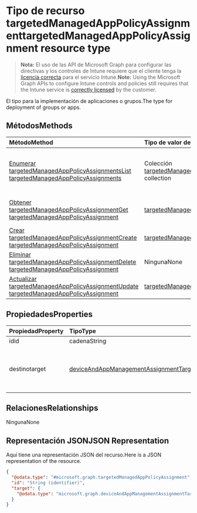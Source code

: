 # <a name="targetedmanagedapppolicyassignment-resource-type"></a><span data-ttu-id="8a1ab-101">Tipo de recurso targetedManagedAppPolicyAssignment</span><span class="sxs-lookup"><span data-stu-id="8a1ab-101">targetedManagedAppPolicyAssignment resource type</span></span>

> <span data-ttu-id="8a1ab-102">**Nota:** El uso de las API de Microsoft Graph para configurar las directivas y los controles de Intune requiere que el cliente tenga la [licencia correcta](https://go.microsoft.com/fwlink/?linkid=839381) para el servicio Intune.</span><span class="sxs-lookup"><span data-stu-id="8a1ab-102">**Note:** Using the Microsoft Graph APIs to configure Intune controls and policies still requires that the Intune service is [correctly licensed](https://go.microsoft.com/fwlink/?linkid=839381) by the customer.</span></span>

<span data-ttu-id="8a1ab-103">El tipo para la implementación de aplicaciones o grupos.</span><span class="sxs-lookup"><span data-stu-id="8a1ab-103">The type for deployment of groups or apps.</span></span>
## <a name="methods"></a><span data-ttu-id="8a1ab-104">Métodos</span><span class="sxs-lookup"><span data-stu-id="8a1ab-104">Methods</span></span>
|<span data-ttu-id="8a1ab-105">Método</span><span class="sxs-lookup"><span data-stu-id="8a1ab-105">Method</span></span>|<span data-ttu-id="8a1ab-106">Tipo de valor devuelto</span><span class="sxs-lookup"><span data-stu-id="8a1ab-106">Return Type</span></span>|<span data-ttu-id="8a1ab-107">Descripción</span><span class="sxs-lookup"><span data-stu-id="8a1ab-107">Description</span></span>|
|:---|:---|:---|
|[<span data-ttu-id="8a1ab-108">Enumerar targetedManagedAppPolicyAssignments</span><span class="sxs-lookup"><span data-stu-id="8a1ab-108">List targetedManagedAppPolicyAssignments</span></span>](../api/intune_mam_targetedmanagedapppolicyassignment_list.md)|<span data-ttu-id="8a1ab-109">Colección [targetedManagedAppPolicyAssignment](../resources/intune_mam_targetedmanagedapppolicyassignment.md)</span><span class="sxs-lookup"><span data-stu-id="8a1ab-109">[targetedManagedAppPolicyAssignment](../resources/intune_mam_targetedmanagedapppolicyassignment.md) collection</span></span>|<span data-ttu-id="8a1ab-110">Enumere las propiedades y los relaciones de los objetos [targetedManagedAppPolicyAssignment](../resources/intune_mam_targetedmanagedapppolicyassignment.md).</span><span class="sxs-lookup"><span data-stu-id="8a1ab-110">List properties and relationships of the [targetedManagedAppPolicyAssignment](../resources/intune_mam_targetedmanagedapppolicyassignment.md) objects.</span></span>|
|[<span data-ttu-id="8a1ab-111">Obtener targetedManagedAppPolicyAssignment</span><span class="sxs-lookup"><span data-stu-id="8a1ab-111">Get targetedManagedAppPolicyAssignment</span></span>](../api/intune_mam_targetedmanagedapppolicyassignment_get.md)|[<span data-ttu-id="8a1ab-112">targetedManagedAppPolicyAssignment</span><span class="sxs-lookup"><span data-stu-id="8a1ab-112">targetedManagedAppPolicyAssignment</span></span>](../resources/intune_mam_targetedmanagedapppolicyassignment.md)|<span data-ttu-id="8a1ab-113">Lea las propiedades y los relaciones del objeto [targetedManagedAppPolicyAssignment](../resources/intune_mam_targetedmanagedapppolicyassignment.md).</span><span class="sxs-lookup"><span data-stu-id="8a1ab-113">Read properties and relationships of [plannerTaskDetails](../resources/intune_mam_targetedmanagedapppolicyassignment.md) object.</span></span>|
|[<span data-ttu-id="8a1ab-114">Crear targetedManagedAppPolicyAssignment</span><span class="sxs-lookup"><span data-stu-id="8a1ab-114">Create targetedManagedAppPolicyAssignment</span></span>](../api/intune_mam_targetedmanagedapppolicyassignment_create.md)|[<span data-ttu-id="8a1ab-115">targetedManagedAppPolicyAssignment</span><span class="sxs-lookup"><span data-stu-id="8a1ab-115">targetedManagedAppPolicyAssignment</span></span>](../resources/intune_mam_targetedmanagedapppolicyassignment.md)|<span data-ttu-id="8a1ab-116">Cree un objeto [targetedManagedAppPolicyAssignment](../resources/intune_mam_targetedmanagedapppolicyassignment.md).</span><span class="sxs-lookup"><span data-stu-id="8a1ab-116">Create a new [plannerBucket](../resources/intune_mam_targetedmanagedapppolicyassignment.md) object.</span></span>|
|[<span data-ttu-id="8a1ab-117">Eliminar targetedManagedAppPolicyAssignment</span><span class="sxs-lookup"><span data-stu-id="8a1ab-117">Delete targetedManagedAppPolicyAssignment</span></span>](../api/intune_mam_targetedmanagedapppolicyassignment_delete.md)|<span data-ttu-id="8a1ab-118">Ninguna</span><span class="sxs-lookup"><span data-stu-id="8a1ab-118">None</span></span>|<span data-ttu-id="8a1ab-119">Elimina un [targetedManagedAppPolicyAssignment](../resources/intune_mam_targetedmanagedapppolicyassignment.md).</span><span class="sxs-lookup"><span data-stu-id="8a1ab-119">Deletes a [targetedManagedAppPolicyAssignment](../resources/intune_mam_targetedmanagedapppolicyassignment.md).</span></span>|
|[<span data-ttu-id="8a1ab-120">Actualizar targetedManagedAppPolicyAssignment</span><span class="sxs-lookup"><span data-stu-id="8a1ab-120">Update targetedManagedAppPolicyAssignment</span></span>](../api/intune_mam_targetedmanagedapppolicyassignment_update.md)|[<span data-ttu-id="8a1ab-121">targetedManagedAppPolicyAssignment</span><span class="sxs-lookup"><span data-stu-id="8a1ab-121">targetedManagedAppPolicyAssignment</span></span>](../resources/intune_mam_targetedmanagedapppolicyassignment.md)|<span data-ttu-id="8a1ab-122">Actualice las propiedades de un objeto [targetedManagedAppPolicyAssignment](../resources/intune_mam_targetedmanagedapppolicyassignment.md).</span><span class="sxs-lookup"><span data-stu-id="8a1ab-122">Update the properties of a [calendar](../resources/intune_mam_targetedmanagedapppolicyassignment.md) object.</span></span>|

## <a name="properties"></a><span data-ttu-id="8a1ab-123">Propiedades</span><span class="sxs-lookup"><span data-stu-id="8a1ab-123">Properties</span></span>
|<span data-ttu-id="8a1ab-124">Propiedad</span><span class="sxs-lookup"><span data-stu-id="8a1ab-124">Property</span></span>|<span data-ttu-id="8a1ab-125">Tipo</span><span class="sxs-lookup"><span data-stu-id="8a1ab-125">Type</span></span>|<span data-ttu-id="8a1ab-126">Descripción</span><span class="sxs-lookup"><span data-stu-id="8a1ab-126">Description</span></span>|
|:---|:---|:---|
|<span data-ttu-id="8a1ab-127">id</span><span class="sxs-lookup"><span data-stu-id="8a1ab-127">id</span></span>|<span data-ttu-id="8a1ab-128">cadena</span><span class="sxs-lookup"><span data-stu-id="8a1ab-128">String</span></span>|<span data-ttu-id="8a1ab-129">Id</span><span class="sxs-lookup"><span data-stu-id="8a1ab-129">Id</span></span>|
|<span data-ttu-id="8a1ab-130">destino</span><span class="sxs-lookup"><span data-stu-id="8a1ab-130">target</span></span>|[<span data-ttu-id="8a1ab-131">deviceAndAppManagementAssignmentTarget</span><span class="sxs-lookup"><span data-stu-id="8a1ab-131">deviceAndAppManagementAssignmentTarget</span></span>](../resources/intune_mam_deviceandappmanagementassignmenttarget.md)|<span data-ttu-id="8a1ab-132">Identificador para la implementación de un grupo o una aplicación</span><span class="sxs-lookup"><span data-stu-id="8a1ab-132">Identifier for deployment of a group or app</span></span>|

## <a name="relationships"></a><span data-ttu-id="8a1ab-133">Relaciones</span><span class="sxs-lookup"><span data-stu-id="8a1ab-133">Relationships</span></span>
<span data-ttu-id="8a1ab-134">Ninguna</span><span class="sxs-lookup"><span data-stu-id="8a1ab-134">None</span></span>
## <a name="json-representation"></a><span data-ttu-id="8a1ab-135">Representación JSON</span><span class="sxs-lookup"><span data-stu-id="8a1ab-135">JSON Representation</span></span>
<span data-ttu-id="8a1ab-136">Aquí tiene una representación JSON del recurso.</span><span class="sxs-lookup"><span data-stu-id="8a1ab-136">Here is a JSON representation of the resource.</span></span>
<!-- {
  "blockType": "resource",
  "keyProperty": "id",
  "@odata.type": "microsoft.graph.targetedManagedAppPolicyAssignment"
}
-->
``` json
{
  "@odata.type": "#microsoft.graph.targetedManagedAppPolicyAssignment",
  "id": "String (identifier)",
  "target": {
    "@odata.type": "microsoft.graph.deviceAndAppManagementAssignmentTarget"
  }
}
```



